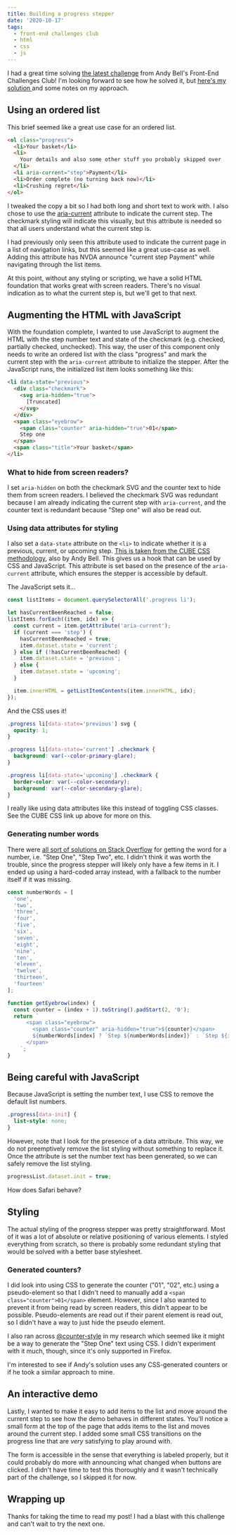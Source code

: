 ```yaml
---
title: Building a progress stepper
date: '2020-10-17'
tags:
  - front-end challenges club
  - html
  - css
  - js
---
```


I had a great time solving [the latest challenge](https://piccalil.li/blog/challenge-008-progress-stepper/) from Andy Bell's Front-End Challenges Club! I'm looking forward to see how he solved it, but [here's my solution ](/demos/front-end-cc-008/) and some notes on my approach.

## Using an ordered list

This brief seemed like a great use case for an ordered list.

```html
<ol class="progress">
  <li>Your basket</li>
  <li>
    Your details and also some other stuff you probably skipped over
  </li>
  <li aria-current="step">Payment</li>
  <li>Order complete (no turning back now)</li>
  <li>Crushing regret</li>
</ol>
```

I tweaked the copy a bit so I had both long and short text to work with. I also chose to use the [aria-current](https://www.w3.org/TR/wai-aria-1.1/#aria-current) attribute to indicate the current step. The checkmark styling will indicate this visually, but this attribute is needed so that all users understand what the current step is.

I had previously only seen this attribute used to indicate the current page in a list of navigation links, but this seemed like a great use-case as well. Adding this attribute has NVDA announce "current step Payment" while navigating through the list items.

At this point, without any styling or scripting, we have a solid HTML foundation that works great with screen readers. There's no visual indication as to what the current step is, but we'll get to that next.

## Augmenting the HTML with JavaScript

With the foundation complete, I wanted to use JavaScript to augment the HTML with the step number text and state of the checkmark (e.g. checked, partially checked, unchecked). This way, the user of this component only needs to write an ordered list with the class "progress" and mark the current step with the `aria-current` attribute to initialize the stepper. After the JavaScript runs, the initialized list item looks something like this:

```html
<li data-state="previous">
  <div class="checkmark">
    <svg aria-hidden="true">
      [Truncated]
    </svg>
  </div>
  <span class="eyebrow">
    <span class="counter" aria-hidden="true">01</span>
    Step one
  </span>
  <span class="title">Your basket</span>
</li>
```

### What to hide from screen readers?

I set `aria-hidden` on both the checkmark SVG and the counter text to hide them from screen readers. I believed the checkmark SVG was redundant because I am already indicating the current step with `aria-current`, and the counter text is redundant because "Step one" will also be read out.

### Using data attributes for styling

I also set a `data-state` attribute on the `<li>` to indicate whether it is a previous, current, or upcoming step. [This is taken from the CUBE CSS methodology](https://piccalil.li/cube-css/exception/), also by Andy Bell. This gives us a hook that can be used by CSS and JavaScript. This attribute is set based on the presence of the `aria-current` attribute, which ensures the stepper is accessible by default.

The JavaScript sets it...

```js
const listItems = document.querySelectorAll('.progress li');

let hasCurrentBeenReached = false;
listItems.forEach((item, idx) => {
  const current = item.getAttribute('aria-current');
  if (current === 'step') {
    hasCurrentBeenReached = true;
    item.dataset.state = 'current';
  } else if (!hasCurrentBeenReached) {
    item.dataset.state = 'previous';
  } else {
    item.dataset.state = 'upcoming';
  }

  item.innerHTML = getListItemContents(item.innerHTML, idx);
});
```

And the CSS uses it!

```css
.progress li[data-state='previous'] svg {
  opacity: 1;
}

.progress li[data-state='current'] .checkmark {
  background: var(--color-primary-glare);
}

.progress li[data-state='upcoming'] .checkmark {
  border-color: var(--color-secondary);
  background: var(--color-secondary-glare);
}
```

I really like using data attributes like this instead of toggling CSS classes. See the CUBE CSS link up above for more on this.

### Generating number words

There were [all sort of solutions on Stack Overflow](https://stackoverflow.com/questions/14766951/convert-digits-into-words-with-javascript) for getting the word for a number, i.e. "Step One", "Step Two", etc. I didn't think it was worth the trouble, since the progress stepper will likely only have a few items in it. I ended up using a hard-coded array instead, with a fallback to the number itself if it was missing.

```js
const numberWords = [
  'one',
  'two',
  'three',
  'four',
  'five',
  'six',
  'seven',
  'eight',
  'nine',
  'ten',
  'eleven',
  'twelve',
  'thirteen',
  'fourteen'
];

function getEyebrow(index) {
  const counter = (index + 1).toString().padStart(2, '0');
  return `
      <span class="eyebrow">
        <span class="counter" aria-hidden="true">${counter}</span>
        ${numberWords[index] ? `Step ${numberWords[index]}` : `Step ${index + 1}`}
      </span>
    `;
}
```

## Being careful with JavaScript

Because JavaScript is setting the number text, I use CSS to remove the default list numbers.

```css
.progress[data-init] {
  list-style: none;
}
```

However, note that I look for the presence of a data attribute. This way, we do not preemptively remove the list styling without something to replace it. Once the attribute is set the number text has been generated, so we can safely remove the list styling.

```js
progressList.dataset.init = true;
```

How does Safari behave?

## Styling

The actual styling of the progress stepper was pretty straightforward. Most of it was a lot of absolute or relative positioning of various elements. I styled everything from scratch, so there is probably some redundant styling that would be solved with a better base stylesheet.

### Generated counters?

I did look into using CSS to generate the counter ("01", "02", etc.) using a pseudo-element so that I didn't need to manually add a `<span class="counter">01</span>` element. However, since I also wanted to prevent it from being read by screen readers, this didn't appear to be possible. Pseudo-elements are read out if their parent element is read out, so I didn't have a way to just hide the pseudo element.

I also ran across [@counter-style](https://developer.mozilla.org/en-US/docs/Web/CSS/@counter-style) in my research which seemed like it might be a way to generate the "Step One" text using CSS. I didn't experiment with it much, though, since it's only supported in Firefox.

I'm interested to see if Andy's solution uses any CSS-generated counters or if he took a similar approach to mine.

## An interactive demo

Lastly, I wanted to make it easy to add items to the list and move around the current step to see how the demo behaves in different states. You'll notice a small form at the top of the page that adds items to the list and moves around the current step. I added some small CSS transitions on the progress line that are _very_ satisfying to play around with.

The form is accessible in the sense that everything is labeled properly, but it could probably do more with announcing what changed when buttons are clicked. I didn't have time to test this thoroughly and it wasn't technically part of the challenge, so I skipped it for now.

## Wrapping up

Thanks for taking the time to read my post! I had a blast with this challenge and can't wait to try the next one.
